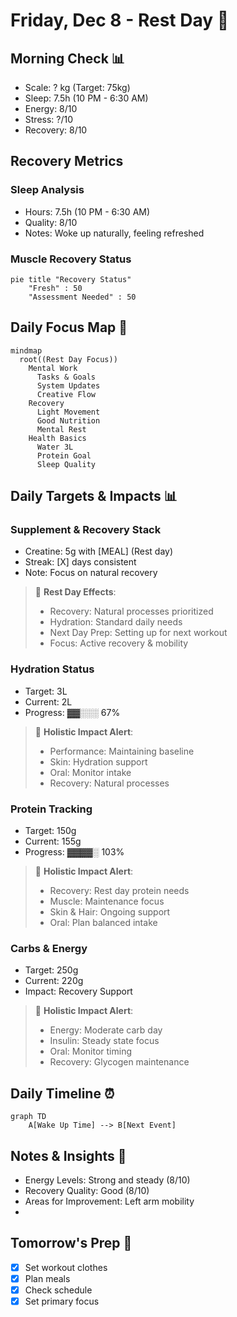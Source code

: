 # Friday, Dec 8 - Rest Day 🌟

## Morning Check 📊
- Scale: ? kg (Target: 75kg)
- Sleep: 7.5h (10 PM - 6:30 AM)
- Energy: 8/10
- Stress: ?/10
- Recovery: 8/10

## Recovery Metrics 
### Sleep Analysis
- Hours: 7.5h (10 PM - 6:30 AM)
- Quality: 8/10
- Notes: Woke up naturally, feeling refreshed

### Muscle Recovery Status
```mermaid
pie title "Recovery Status"
    "Fresh" : 50
    "Assessment Needed" : 50
```

## Daily Focus Map 🎯
```mermaid
mindmap
  root((Rest Day Focus))
    Mental Work
      Tasks & Goals
      System Updates
      Creative Flow
    Recovery
      Light Movement
      Good Nutrition
      Mental Rest
    Health Basics
      Water 3L
      Protein Goal
      Sleep Quality
```

## Daily Targets & Impacts 📊

### Supplement & Recovery Stack
- Creatine: 5g with [MEAL] (Rest day)
- Streak: [X] days consistent
- Note: Focus on natural recovery

> 🎯 **Rest Day Effects**:
> - Recovery: Natural processes prioritized
> - Hydration: Standard daily needs
> - Next Day Prep: Setting up for next workout
> - Focus: Active recovery & mobility

### Hydration Status
- Target: 3L
- Current: 2L
- Progress: ▓▓░░░ 67%

> 🎯 **Holistic Impact Alert**:
> - Performance: Maintaining baseline
> - Skin: Hydration support
> - Oral: Monitor intake
> - Recovery: Natural processes

### Protein Tracking
- Target: 150g
- Current: 155g
- Progress: ▓▓▓▓░ 103%

> 🎯 **Holistic Impact Alert**:
> - Recovery: Rest day protein needs
> - Muscle: Maintenance focus
> - Skin & Hair: Ongoing support
> - Oral: Plan balanced intake

### Carbs & Energy
- Target: 250g
- Current: 220g
- Impact: Recovery Support

> 🎯 **Holistic Impact Alert**:
> - Energy: Moderate carb day
> - Insulin: Steady state focus
> - Oral: Monitor timing
> - Recovery: Glycogen maintenance

## Daily Timeline ⏰
```mermaid
graph TD
    A[Wake Up Time] --> B[Next Event]
```

## Notes & Insights 💭
- Energy Levels: Strong and steady (8/10)
- Recovery Quality: Good (8/10)
- Areas for Improvement: Left arm mobility
- 

## Tomorrow's Prep 🎯
- [x] Set workout clothes
- [x] Plan meals
- [x] Check schedule
- [x] Set primary focus
